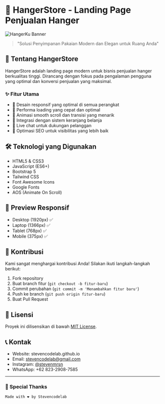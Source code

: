 # 🎋 HangerStore - Landing Page Penjualan Hanger

![HangerKu Banner](assets/images/banner.png)

> "Solusi Penyimpanan Pakaian Modern dan Elegan untuk Ruang Anda"

## 📌 Tentang HangerStore

HangerStore adalah landing page modern untuk bisnis penjualan hanger berkualitas tinggi. Dirancang dengan fokus pada pengalaman pengguna yang optimal dan konversi penjualan yang maksimal.

### ✨ Fitur Utama

- 🎯 Desain responsif yang optimal di semua perangkat
- 🚀 Performa loading yang cepat dan optimal
- 💫 Animasi smooth scroll dan transisi yang menarik
- 🛒 Integrasi dengan sistem keranjang belanja
- 💬 Live chat untuk dukungan pelanggan
- 📱 Optimasi SEO untuk visibilitas yang lebih baik

## 🛠️ Teknologi yang Digunakan

- HTML5 & CSS3
- JavaScript (ES6+)
- Bootstrap 5
- Tailwind CSS
- Font Awesome Icons
- Google Fonts
- AOS (Animate On Scroll)


## 📱 Preview Responsif

- Desktop (1920px) ✅
- Laptop (1366px) ✅
- Tablet (768px) ✅
- Mobile (375px) ✅

## 🤝 Kontribusi

Kami sangat menghargai kontribusi Anda! Silakan ikuti langkah-langkah berikut:

1. Fork repository
2. Buat branch fitur (`git checkout -b fitur-baru`)
3. Commit perubahan (`git commit -m 'Menambahkan fitur baru'`)
4. Push ke branch (`git push origin fitur-baru`)
5. Buat Pull Request

## 📝 Lisensi

Proyek ini dilisensikan di bawah [MIT License](LICENSE.md).

## 📞 Kontak

- Website: stevencodelab.github.io
- Email: stevencodelab@gmail.com
- Instagram: [@stevenmrsn](https://instagram.com/stevenmrsn)
- WhatsApp: +62 823-2908-7585

---

### 🌟 Special Thanks



```txt
Made with ❤️ by Stevencodelab
```
